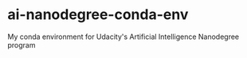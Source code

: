 # ai-nanodegree-conda-env
My conda environment for Udacity's Artificial Intelligence Nanodegree program
